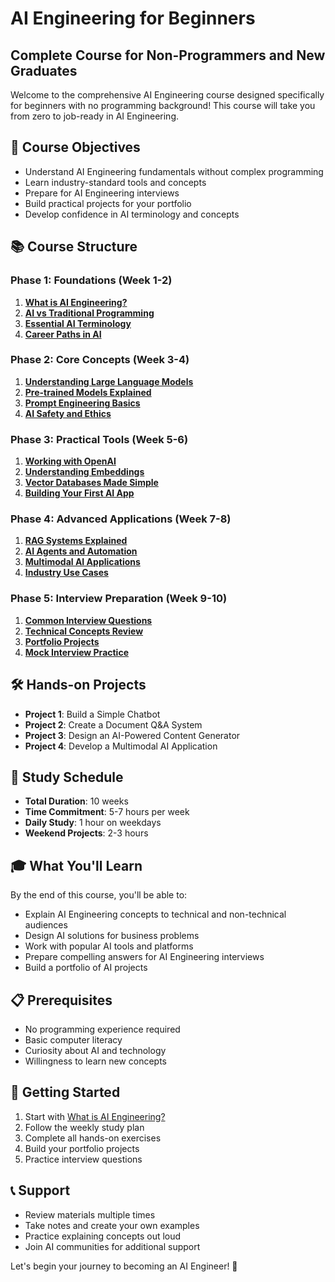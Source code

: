 # AI Engineering for Beginners
## Complete Course for Non-Programmers and New Graduates

Welcome to the comprehensive AI Engineering course designed specifically for beginners with no programming background! This course will take you from zero to job-ready in AI Engineering.

## 🎯 Course Objectives
- Understand AI Engineering fundamentals without complex programming
- Learn industry-standard tools and concepts
- Prepare for AI Engineering interviews
- Build practical projects for your portfolio
- Develop confidence in AI terminology and concepts

## 📚 Course Structure

### Phase 1: Foundations (Week 1-2)
1. **[What is AI Engineering?](./01_Foundations/01_what_is_ai_engineering.md)**
2. **[AI vs Traditional Programming](./01_Foundations/02_ai_vs_programming.md)**
3. **[Essential AI Terminology](./01_Foundations/03_ai_terminology.md)**
4. **[Career Paths in AI](./01_Foundations/04_career_paths.md)**

### Phase 2: Core Concepts (Week 3-4)
1. **[Understanding Large Language Models](./02_Core_Concepts/01_understanding_llms.md)**
2. **[Pre-trained Models Explained](./02_Core_Concepts/02_pretrained_models.md)**
3. **[Prompt Engineering Basics](./02_Core_Concepts/03_prompt_engineering.md)**
4. **[AI Safety and Ethics](./02_Core_Concepts/04_ai_safety_ethics.md)**

### Phase 3: Practical Tools (Week 5-6)
1. **[Working with OpenAI](./03_Practical_Tools/01_openai_basics.md)**
2. **[Understanding Embeddings](./03_Practical_Tools/02_embeddings_simple.md)**
3. **[Vector Databases Made Simple](./03_Practical_Tools/03_vector_databases.md)**
4. **[Building Your First AI App](./03_Practical_Tools/04_first_ai_app.md)**

### Phase 4: Advanced Applications (Week 7-8)
1. **[RAG Systems Explained](./04_Advanced_Applications/01_rag_explained.md)**
2. **[AI Agents and Automation](./04_Advanced_Applications/02_ai_agents.md)**
3. **[Multimodal AI Applications](./04_Advanced_Applications/03_multimodal_ai.md)**
4. **[Industry Use Cases](./04_Advanced_Applications/04_industry_use_cases.md)**

### Phase 5: Interview Preparation (Week 9-10)
1. **[Common Interview Questions](./05_Interview_Prep/01_common_questions.md)**
2. **[Technical Concepts Review](./05_Interview_Prep/02_technical_review.md)**
3. **[Portfolio Projects](./05_Interview_Prep/03_portfolio_projects.md)**
4. **[Mock Interview Practice](./05_Interview_Prep/04_mock_interviews.md)**

## 🛠️ Hands-on Projects
- **Project 1**: Build a Simple Chatbot
- **Project 2**: Create a Document Q&A System
- **Project 3**: Design an AI-Powered Content Generator
- **Project 4**: Develop a Multimodal AI Application

## 📖 Study Schedule
- **Total Duration**: 10 weeks
- **Time Commitment**: 5-7 hours per week
- **Daily Study**: 1 hour on weekdays
- **Weekend Projects**: 2-3 hours

## 🎓 What You'll Learn
By the end of this course, you'll be able to:
- Explain AI Engineering concepts to technical and non-technical audiences
- Design AI solutions for business problems
- Work with popular AI tools and platforms
- Prepare compelling answers for AI Engineering interviews
- Build a portfolio of AI projects

## 📋 Prerequisites
- No programming experience required
- Basic computer literacy
- Curiosity about AI and technology
- Willingness to learn new concepts

## 🚀 Getting Started
1. Start with [What is AI Engineering?](./01_Foundations/01_what_is_ai_engineering.md)
2. Follow the weekly study plan
3. Complete all hands-on exercises
4. Build your portfolio projects
5. Practice interview questions

## 📞 Support
- Review materials multiple times
- Take notes and create your own examples
- Practice explaining concepts out loud
- Join AI communities for additional support

Let's begin your journey to becoming an AI Engineer! 🚀
